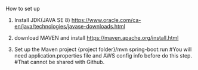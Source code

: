How to set up

1. Install JDK(JAVA SE 8)
https://www.oracle.com/ca-en/java/technologies/javase-downloads.html

2. download MAVEN and install
https://maven.apache.org/install.html

3. Set up the Maven project
{project folder}/mvn spring-boot:run
#You will need application.properties file and AWS config info before do this step.
#That cannot be shared with Github.
